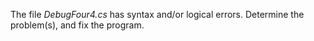 The file *DebugFour4.cs* has syntax and/or logical errors.  Determine the problem(s), and fix the program.

